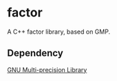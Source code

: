 # factor
A C++ factor library, based on GMP.

## Dependency

[GNU Multi-precision Library](https://gmplib.org)